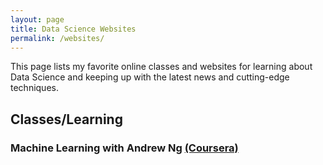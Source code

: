 ```yaml
---
layout: page
title: Data Science Websites
permalink: /websites/
---
```


This page lists my favorite online classes and websites for learning about Data Science and keeping up with the latest news and cutting-edge techniques.

## Classes/Learning

### Machine Learning with Andrew Ng [(Coursera)](https://www.coursera.org/course/ml)
